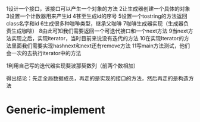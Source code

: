 1设计一个接口，该接口可以产生一个对象的方法
2让生成器创建一个具体的对象
3设置一个计数器用来产生id
4甚至生成id的序号
5设置一个tostring的方法返回class名字和id
6生成很多种咖啡类型，继承父咖啡
7咖啡生成器实现（生成器负责生成咖啡）
8由此可知我们需要返回一个可迭代接口和一个next方法
9当next方法实现之后，实现iterator，当时目前来说没有迭代的方法
10在实现Iterator的方法里面我们需要实现hashnext和next还有remove方法
11写main方法测试，他们会一次的去执行iterator中的方法

1利用自己写的迭代器实现斐波那契数列（前两个数相加）

得出结论：先走全局数据成员，再走的是实现的接口的方法，然后再走的是构造方法
# Generic-implement
